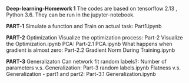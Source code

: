 **Deep-learning-Homework 1**
The codes are based on tensorflow 2.13 , Python 3.6. They can be run in the jupyter-notebook.

**PART-1**
Simulate a function and Train on actual task: Part1.ipynb

**PART-2**
Optimization
Visualize the optimization process: Part-2 Visualize the Optimization.ipynb
PCA: Part-2.1 PCA.ipynb
What happens when gradient is almost zero: Part-2.2 Gradient Norm During Training.ipynb

**PART-3**
Generalizaton
Can network fit random labels?: 
Number of parameters v.s. Generalization: Part-3 random labels.ipynb
Flatness v.s. Generalization - part1 and  part2: Part-3.1 Generalization.ipynb
